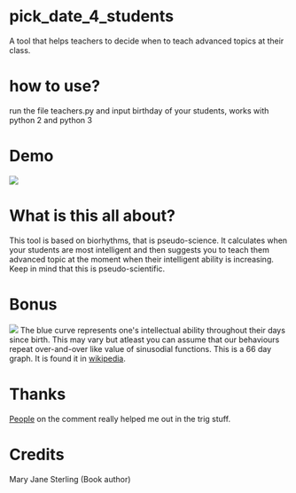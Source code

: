 # pick_date_4_students
  A tool that helps teachers to decide when to teach advanced topics at their class.

# how to use?
  run the file teachers.py and input birthday of your students, works with python 2 and python 3
 
# Demo
  <a href="https://asciinema.org/a/fJqfBPTH9Aohm39mZNGU9VlJ6" target="_blank"><img src="https://asciinema.org/a/fJqfBPTH9Aohm39mZNGU9VlJ6.png" /></a>

# What is this all about?
  This tool is based on biorhythms, that is pseudo-science. 
  It calculates when your students are most intelligent and then suggests you to teach them advanced topic at the moment when their intelligent ability is increasing. Keep in mind that this is pseudo-scientific. 
  


# Bonus

  <img src="https://upload.wikimedia.org/wikipedia/commons/thumb/5/57/Biorhythm-EN.svg/1920px-Biorhythm-EN.svg.png"> </img> The blue curve represents one's intellectual ability throughout their days since birth. This may vary but atleast you can assume that our behaviours repeat over-and-over like value of sinusodial functions. This is a 66 day graph. It is found it in <a href="https://en.wikipedia.org/wiki/Biorhythm">wikipedia</a>. 

# Thanks 
  <a href="https://math.stackexchange.com/questions/2819171/how-to-find-extent-of-function-inputs-where-all-of-its-outputs-are-positive/2820392#2820392"> People</a> on the comment really helped me out in the trig stuff. 

# Credits
  Mary Jane Sterling (Book author)

